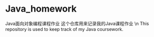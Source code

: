 # Java_homework
Java面向对象编程课程作业
这个仓库用来记录我的Java课程作业
\n
This repository is used to keep track of my Java coursework.
